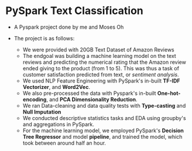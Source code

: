 # PySpark Text Classification

* A Pyspark project done by me and Moses Oh

* The project is as follows:
    * We were provided with 20GB Text Dataset of Amazon Reviews
    * The endgoal was building a machine learning model on the text reviews and predicting the numerical rating that the Amazon review ended giving to the product (from 1 to 5). This was thus a task of customer satisfaction predicted from text, or *sentiment analysis*.
    * We used NLP Feature Engineering with PySpark's in-built **TF-IDF Vectorizer**, and **Word2Vec**.
    * We also pre-processed the data with Pyspark's in-built **One-hot-encoding**, and **PCA Dimensionality Reduction**.
    * We ran Data-cleaning and data quality tests with **Type-casting** and **Null Imputation**
    * We conducted descriptive statistics tasks and EDA using groupby's and aggregations in PySpark.
    * For the machine learning model, we employed PySpark's **Decision Tree Regressor** and model **pipeline**, and trained the model, which took between around half an hour.
